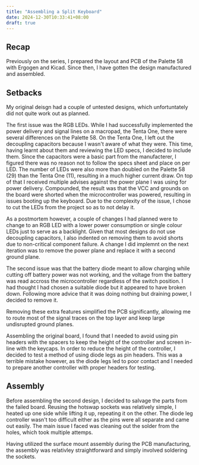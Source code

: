 ```yaml
---
title: "Assembling a Split Keyboard"
date: 2024-12-30T10:33:41+08:00
draft: true
---
```


## Recap

Previously on the series, I prepared the layout and PCB of the Palette 58 with Ergogen and Kicad. Since then, I have gotten the design manufactured and assembled.

## Setbacks

My original deisgn had a couple of untested designs, which unfortuntately did not quite work out as planned.

The first issue was the RGB LEDs. While I had successfully implemented the power delivery and signal lines on a macropad, the Tenta One, there were several differences on the Palette 58. On the Tenta One, I left out the decoupling capacitors because I wasn't aware of what they were. This time, having learnt about them and reviewing the LED specs, I decided to include them. Since the capacitors were a basic part from the manufacterer, I figured there was no reason not to follow the specs sheet and place on per LED. The number of LEDs were also more than doubled on the Palette 58 (29) than the Tenta One (11), resulting in a much higher current draw. On top of that I received multiple advises against the power plane I was using for power delivery. Compounded, the result was that the VCC and grounds on the board were shorted when the microcontroller was powered, resulting in issues booting up the keyboard. Due to the complexity of the issue, I chose to cut the LEDs from the project so as to not delay it.

As a postmortem however, a couple of changes I had planned were to change to an RGB LED with a lower power consumption or single colour LEDs just to serve as a backlight. Given that most designs do not use decoupling capacitors, I also indented on removing them to avoid shorts due to non-critical component failure. A change I did implemnt on the next iteration was to remove the power plane and replace it with a second ground plane.

The second issue was that the battery diode meant to allow charging while cutting off battery power was not working, and the voltage from the battery was read accross the microcontroller regardless of the switch position. I had thought I had chosen a suitable diode but it appeared to have broken down. Following more advice that it was doing nothing but draining power, I decided to remove it.

Removing these extra features simplified the PCB significantly, allowing me to route most of the signal traces on the top layer and keep large undisrupted ground planes.

Assembling the original board, I found that I needed to avoid using pin headers with the spacers to keep the height of the controller and screen in-line with the keycaps. In order to reduce the height of the controller, I decided to test a method of using diode legs as pin headers. This was a terrible mistake however, as the diode legs led to poor contact and I needed to prepare another controller with proper headers for testing.

## Assembly

Before assembling the second design, I decided to salvage the parts from the failed board. Reusing the hotswap sockets was relatively simple, I heated up one side while lifting it up, repeating it on the other. The diode leg controller wasn't too difficult either as the pins were all separate and came out easily. The main issue I faced was cleaning out the solder from the holes, which took multiple attemps.

Having utilized the surface mount assembly during the PCB manufacturing, the assembly was relativley straightforward and simply involved soldering the sockets.


